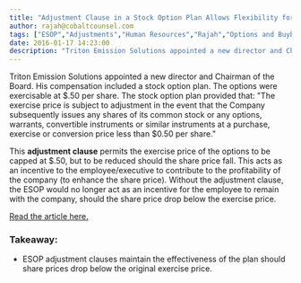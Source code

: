 ```yaml
---
title: "Adjustment Clause in a Stock Option Plan Allows Flexibility for Future Change"
author: rajah@cobaltcounsel.com
tags: ["ESOP","Adjustments","Human Resources","Rajah","Options and Buyback"]
date: 2016-01-17 14:23:00
description: "Triton Emission Solutions appointed a new director and Chairman of the Board. His compensation included a stock option plan."
---
```




Triton Emission Solutions appointed a new director and Chairman of the Board. His compensation included a stock option plan. The options were exercisable at $.50 per share. The stock option plan provided that: "The exercise price is subject to adjustment in the event that the Company subsequently issues any shares of its common stock or any options, warrants, convertible instruments or similar instruments at a purchase, exercise or conversion price less than $0.50 per share."

This **adjustment clause** permits the exercise price of the options to be capped at $.50, but to be reduced should the share price fall. This acts as an incentive to the employee/executive to contribute to the profitability of the company (to enhance the share price). Without the adjustment clause, the ESOP would no longer act as an incentive for the employee to remain with the company, should the share price drop below the exercise price.

[Read the article here.](https://www.marketwatch.com/investing/stock/dsox/SecArticle?countryCode=US&guid=14043097&type=1)

### Takeaway:
- ESOP adjustment clauses maintain the effectiveness of the plan should share prices drop below the original exercise price.
